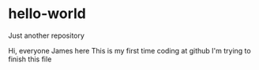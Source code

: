 # hello-world
Just another repository

Hi, everyone
James here
This is my first time coding at github
I'm trying to finish this file
